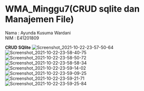 # WMA_Minggu7(CRUD sqlite dan Manajemen File)

Nama : Ayunda Kusuma Wardani <br/>
NIM  : E41201809<br/>

<b>CRUD SQlite</b>
![Screenshot_2021-10-22-23-57-50-64](https://user-images.githubusercontent.com/47249108/138538253-5f7174c6-fad8-4513-abff-07cc83480e47.jpg)
![Screenshot_2021-10-22-23-58-40-75](https://user-images.githubusercontent.com/47249108/138538254-39940c0d-acca-4a1a-98a6-06157e776585.jpg)
![Screenshot_2021-10-22-23-58-50-72](https://user-images.githubusercontent.com/47249108/138538256-1e8e726e-4629-4fe9-8fb4-b1bb563a92f3.jpg)
![Screenshot_2021-10-22-23-58-58-34](https://user-images.githubusercontent.com/47249108/138538257-e296f3a2-c277-4f7b-afdb-9b51e6699eba.jpg)
![Screenshot_2021-10-22-23-59-14-02](https://user-images.githubusercontent.com/47249108/138538259-6007abd0-0044-42c6-b32a-95bd2f1d643a.jpg)
![Screenshot_2021-10-22-23-59-09-25](https://user-images.githubusercontent.com/47249108/138538260-1193686a-8f36-4dd5-90e7-63ccb99a833e.jpg)
![Screenshot_2021-10-22-23-59-21-71](https://user-images.githubusercontent.com/47249108/138538261-9808582e-c342-4048-89ef-20c0e113229c.jpg)
![Screenshot_2021-10-22-23-59-25-84](https://user-images.githubusercontent.com/47249108/138538263-600470c3-9b9f-4297-9b60-e07735d11a22.jpg)

